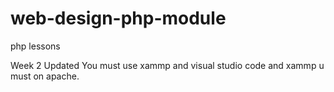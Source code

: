 # web-design-php-module
php lessons

Week 2 Updated
You must use xammp and visual studio code and xammp u must on apache.
